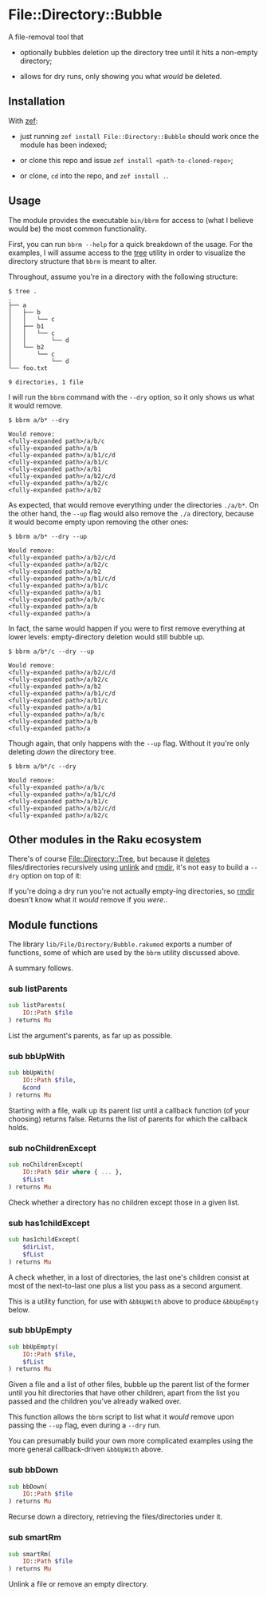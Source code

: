 File::Directory::Bubble
=======================

A file-removal tool that

  * optionally bubbles deletion up the directory tree until it hits a non-empty directory;

  * allows for dry runs, only showing you what *would* be deleted.

Installation
------------

With [zef](https://github.com/ugexe/zef):

  * just running `zef install File::Directory::Bubble` should work once the module has been indexed;

  * or clone this repo and issue `zef install <path-to-cloned-repo>`;

  * or clone, `cd` into the repo, and `zef install .`.

Usage 
------

The module provides the executable `bin/bbrm` for access to (what I believe would be) the most common functionality.

First, you can run `bbrm --help` for a quick breakdown of the usage. For the examples, I will assume access to the [tree](https://linux.die.net/man/1/tree) utility in order to visualize the directory structure that `bbrm` is meant to alter.

Throughout, assume you're in a directory with the following structure:

    $ tree .
    .
    ├── a
    │   ├── b
    │   │   └── c
    │   ├── b1
    │   │   └── c
    │   │       └── d
    │   └── b2
    │       └── c
    │           └── d
    └── foo.txt

    9 directories, 1 file

I will run the `bbrm` command with the `--dry` option, so it only shows us what it would remove.

    $ bbrm a/b* --dry

    Would remove:
    <fully-expanded path>/a/b/c
    <fully-expanded path>/a/b
    <fully-expanded path>/a/b1/c/d
    <fully-expanded path>/a/b1/c
    <fully-expanded path>/a/b1
    <fully-expanded path>/a/b2/c/d
    <fully-expanded path>/a/b2/c
    <fully-expanded path>/a/b2

As expected, that would remove everything under the directories `./a/b*`. On the other hand, the `--up` flag would also remove the `./a` directory, because it would become empty upon removing the other ones:

    $ bbrm a/b* --dry --up

    Would remove:
    <fully-expanded path>/a/b2/c/d
    <fully-expanded path>/a/b2/c
    <fully-expanded path>/a/b2
    <fully-expanded path>/a/b1/c/d
    <fully-expanded path>/a/b1/c
    <fully-expanded path>/a/b1
    <fully-expanded path>/a/b/c
    <fully-expanded path>/a/b
    <fully-expanded path>/a

In fact, the same would happen if you were to first remove everything at lower levels: empty-directory deletion would still bubble up.

    $ bbrm a/b*/c --dry --up

    Would remove:
    <fully-expanded path>/a/b2/c/d
    <fully-expanded path>/a/b2/c
    <fully-expanded path>/a/b2
    <fully-expanded path>/a/b1/c/d
    <fully-expanded path>/a/b1/c
    <fully-expanded path>/a/b1
    <fully-expanded path>/a/b/c
    <fully-expanded path>/a/b
    <fully-expanded path>/a

Though again, that only happens with the `--up` flag. Without it you're only deleting *down* the directory tree.

    $ bbrm a/b*/c --dry

    Would remove:
    <fully-expanded path>/a/b/c
    <fully-expanded path>/a/b1/c/d
    <fully-expanded path>/a/b1/c
    <fully-expanded path>/a/b2/c/d
    <fully-expanded path>/a/b2/c

Other modules in the **Raku** ecosystem
---------------------------------------

There's of course [File::Directory::Tree](https://github.com/labster/p6-file-directory-tree), but because it [deletes](https://github.com/labster/p6-file-directory-tree/blob/master/lib/File/Directory/Tree.pm) files/directories recursively using [unlink](https://docs.raku.org/routine/unlink#(IO::Path)_routine_unlink) and [rmdir](https://docs.raku.org/type/IO::Path#routine_rmdir), it's not easy to build a `--dry` option on top of it:

If you're doing a dry run you're not actually empty-ing directories, so [rmdir](https://docs.raku.org/type/IO::Path#routine_rmdir) doesn't know what it *would* remove if you *were*..

Module functions 
-----------------

The library `lib/File/Directory/Bubble.rakumod` exports a number of functions, some of which are used by the `bbrm` utility discussed above.

A summary follows.

### sub listParents

```raku
sub listParents(
    IO::Path $file
) returns Mu
```

List the argument's parents, as far up as possible.

### sub bbUpWith

```raku
sub bbUpWith(
    IO::Path $file,
    &cond
) returns Mu
```

Starting with a file, walk up its parent list until a callback function (of your choosing) returns false. Returns the list of parents for which the callback holds.

### sub noChildrenExcept

```raku
sub noChildrenExcept(
    IO::Path $dir where { ... },
    $fList
) returns Mu
```

Check whether a directory has no children except those in a given list.

### sub has1childExcept

```raku
sub has1childExcept(
    $dirList,
    $fList
) returns Mu
```

A check whether, in a lost of directories, the last one's children consist at most of the next-to-last one plus a list you pass as a second argument.

This is a utility function, for use with `&bbUpWith` above to produce `&bbUpEmpty` below.

### sub bbUpEmpty

```raku
sub bbUpEmpty(
    IO::Path $file,
    $fList
) returns Mu
```

Given a file and a list of other files, bubble up the parent list of the former until you hit directories that have other children, apart from the list you passed and the children you've already walked over.

This function allows the `bbrm` script to list what it *would* remove upon passing the `--up` flag, even during a `--dry` run.

You can presumably build your own more complicated examples using the more general callback-driven `&bbUpWith` above.

### sub bbDown

```raku
sub bbDown(
    IO::Path $file
) returns Mu
```

Recurse down a directory, retrieving the files/directories under it.

### sub smartRm

```raku
sub smartRm(
    IO::Path $file
) returns Mu
```

Unlink a file or remove an empty directory.

